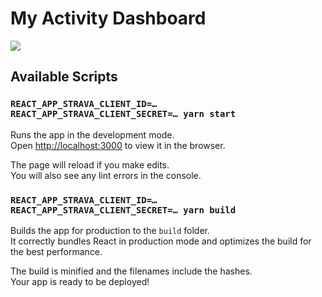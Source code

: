 # My Activity Dashboard
<a align=center href="https://my-activity-dashboard.jguddas.de">
  <img src="https://user-images.githubusercontent.com/25524993/95764646-0b1b1100-0cb1-11eb-854a-788ba284abe1.png"/>
</a>

## Available Scripts

### `REACT_APP_STRAVA_CLIENT_ID=… REACT_APP_STRAVA_CLIENT_SECRET=… yarn start`

Runs the app in the development mode.<br />
Open [http://localhost:3000](http://localhost:3000) to view it in the browser.

The page will reload if you make edits.<br />
You will also see any lint errors in the console.

### `REACT_APP_STRAVA_CLIENT_ID=… REACT_APP_STRAVA_CLIENT_SECRET=… yarn build`

Builds the app for production to the `build` folder.<br />
It correctly bundles React in production mode and optimizes the build for the best performance.

The build is minified and the filenames include the hashes.<br />
Your app is ready to be deployed!
